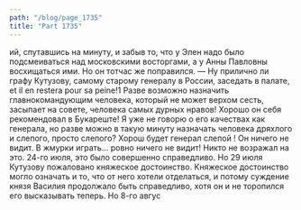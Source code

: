 ```yaml
---
path: "/blog/page_1735"
title: "Part 1735"
---
```


ий, спутавшись на минуту, и забыв то, что у Элен надо было подсмеиваться над московскими восторгами, а у Анны Павловны восхищаться ими. Но он тотчас же поправился. — Ну прилично ли графу Кутузову, самому старому генералу в России, заседать в палате, et il en restera pour sa peine!1 Разве возможно назначить главнокомандующим человека, который не может верхом сесть, засыпает на совете, человека самых дурных нравов! Хорошо он себя рекомендовал в Букареште! Я уже не говорю о его качествах как генерала, но разве можно в такую минуту назначать человека дряхлого и слепого, просто слепого? Хорош будет генерал слепой ! Он ничего не видит. В жмурки играть... ровно ничего не видит!
Никто не возражал на это.
24-го июля, это было совершенно справедливо. Но 29 июля Кутузову пожаловано княжеское достоинство. Княжеское достоинство могло означать и то, что от него хотели отделаться, и потому суждение князя Василия продолжало быть справедливо, хотя он и не торопился его высказывать теперь. Но 8-го авгус
